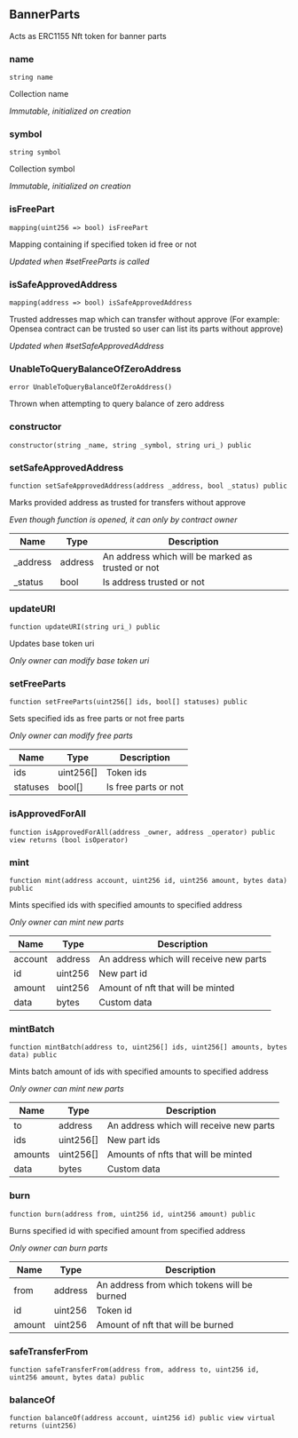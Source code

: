 ## BannerParts


Acts as ERC1155 Nft token for banner parts





### name

```solidity
string name
```

Collection name

_Immutable, initialized on creation_




### symbol

```solidity
string symbol
```

Collection symbol

_Immutable, initialized on creation_




### isFreePart

```solidity
mapping(uint256 => bool) isFreePart
```

Mapping containing if specified token id free or not

_Updated when #setFreeParts is called_




### isSafeApprovedAddress

```solidity
mapping(address => bool) isSafeApprovedAddress
```

Trusted addresses map which can transfer without approve (For example: Opensea contract can be trusted so user can list its parts without approve)

_Updated when #setSafeApprovedAddress_




### UnableToQueryBalanceOfZeroAddress

```solidity
error UnableToQueryBalanceOfZeroAddress()
```

Thrown when attempting to query balance of zero address





### constructor

```solidity
constructor(string _name, string _symbol, string uri_) public
```







### setSafeApprovedAddress

```solidity
function setSafeApprovedAddress(address _address, bool _status) public
```

Marks provided address as trusted for transfers without approve

_Even though function is opened, it can only by contract owner_

| Name | Type | Description |
| ---- | ---- | ----------- |
| _address | address | An address which will be marked as trusted or not |
| _status | bool | Is address trusted or not |



### updateURI

```solidity
function updateURI(string uri_) public
```

Updates base token uri

_Only owner can modify base token uri_




### setFreeParts

```solidity
function setFreeParts(uint256[] ids, bool[] statuses) public
```

Sets specified ids as free parts or not free parts

_Only owner can modify free parts_

| Name | Type | Description |
| ---- | ---- | ----------- |
| ids | uint256[] | Token ids |
| statuses | bool[] | Is free parts or not |



### isApprovedForAll

```solidity
function isApprovedForAll(address _owner, address _operator) public view returns (bool isOperator)
```







### mint

```solidity
function mint(address account, uint256 id, uint256 amount, bytes data) public
```

Mints specified ids with specified amounts to specified address

_Only owner can mint new parts_

| Name | Type | Description |
| ---- | ---- | ----------- |
| account | address | An address which will receive new parts |
| id | uint256 | New part id |
| amount | uint256 | Amount of nft that will be minted |
| data | bytes | Custom data |



### mintBatch

```solidity
function mintBatch(address to, uint256[] ids, uint256[] amounts, bytes data) public
```

Mints batch amount of ids with specified amounts to specified address

_Only owner can mint new parts_

| Name | Type | Description |
| ---- | ---- | ----------- |
| to | address | An address which will receive new parts |
| ids | uint256[] | New part ids |
| amounts | uint256[] | Amounts of nfts that will be minted |
| data | bytes | Custom data |



### burn

```solidity
function burn(address from, uint256 id, uint256 amount) public
```

Burns specified id with specified amount from specified address

_Only owner can burn parts_

| Name | Type | Description |
| ---- | ---- | ----------- |
| from | address | An address from which tokens will be burned |
| id | uint256 | Token id |
| amount | uint256 | Amount of nft that will be burned |



### safeTransferFrom

```solidity
function safeTransferFrom(address from, address to, uint256 id, uint256 amount, bytes data) public
```







### balanceOf

```solidity
function balanceOf(address account, uint256 id) public view virtual returns (uint256)
```







